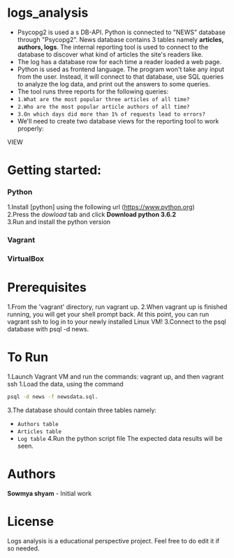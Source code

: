 # logs_analysis

* Psycopg2 is used a s DB-API. Python is connected to "NEWS" database through "Psycopg2". News database contains 3 tables namely **articles, authors, logs**. The internal reporting tool is used to connect to the database to discover what kind of articles the site's readers like.
* The log has a database row for each time a reader loaded a web page. 
* Python is used as frontend language. The program  won't take any input from the user. Instead, it will connect to that database, use SQL queries to analyze the log data, and print out the answers to some queries.
* The tool runs three reports for the following queries:
* `1.What are the most popular three articles of all time?`
* `2.Who are the most popular article authors of all time?`
* `3.On which days did more than 1% of requests lead to errors?`
* We'll need to create two database views for the reporting tool to work properly:

VIEW



# Getting started:
### Python
1.Install [python] using the following url (https://www.python.org)<br>
2.Press the *dowload* tab and click **Download python 3.6.2**<br>
3.Run and install the python version
### Vagrant
### VirtualBox
# Prerequisites
1.From the 'vagrant' directory, run vagrant up.
2.When vagrant up is finished running, you will get your shell prompt back. At this point, you can run vagrant ssh to log in to your newly installed Linux VM!
3.Connect to the psql database with psql -d news.
# To Run
1.Launch Vagrant VM and run the commands: vagrant up, and then vagrant ssh
1.Load the data, using  the command 
```sh
psql -d news -f newsdata.sql.
```
3.The database should contain three tables namely:
* `Authors table`
* `Articles table`
* `Log table`
4.Run the python script file
The expected data results will be seen.

# Authors
**Sowmya shyam** - Initial work

# License
Logs analysis is a educational perspective project. Feel free to do edit it if so needed.

